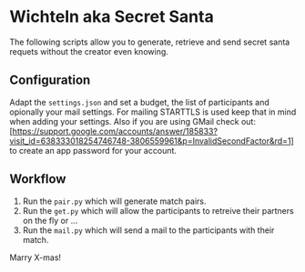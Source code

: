 # Wichteln aka Secret Santa
The following scripts allow you to generate, retrieve and send secret santa requets without the creator even knowing.
## Configuration
Adapt the `settings.json` and set a budget, the list of participants and opionally your mail settings. For mailing STARTTLS is used keep that in mind when adding your settings. Also if you are using GMail check out: [https://support.google.com/accounts/answer/185833?visit_id=638333018254746748-3806559961&p=InvalidSecondFactor&rd=1] to create an app password for your account.
## Workflow
1. Run the `pair.py` which will generate match pairs.
2. Run the `get.py` which will allow the participants to retreive their partners on the fly or ...
3. Run the `mail.py` which will send a mail to the participants with their match.

Marry X-mas!